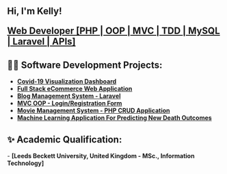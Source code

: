 <h2>Hi, I'm Kelly! <br/><a href="https://github.com/komobude2021"><p>Web Developer [PHP | OOP | MVC | TDD | MySQL | Laravel | APIs]</p></a></h2>

<h2>👨‍💻 Software Development Projects:</h2>

  - <b>[Covid-19 Visualization Dashboard](https://github.com/komobude2021/covid-dashoard)</b>
  - <b>[Full Stack eCommerce Web Application](https://github.com/komobude2021/eCommerce)</b>
  - <b>[Blog Management System - Laravel](https://github.com/komobude2021/bms)</b>
  - <b>[MVC OOP - Login/Registration Form](https://github.com/komobude2021/MVC-Login-Registration)</b>
  - <b>[Movie Management System - PHP CRUD Application](https://github.com/komobude2021/mms)</b>
  - <b>[Machine Learning Application For Predicting New Death Outcomes](https://github.com/komobude2021/covid-machine-learning)</b>

<h2>✨ Academic Qualification:</h2>
- <b>[Leeds Beckett University, United Kingdom - MSc., Information Technology]</b>


<!--
**komobude2021/komobude2021** is a ✨ _special_ ✨ repository because its `README.md` (this file) appears on your GitHub profile.

Here are some ideas to get you started:

- 🔭 I’m currently working on ...
- 🌱 I’m currently learning ...
- 👯 I’m looking to collaborate on ...
- 🤔 I’m looking for help with ...
- 💬 Ask me about ...
- 📫 How to reach me: ...
- 😄 Pronouns: ...
- ⚡ Fun fact: ...
-->

